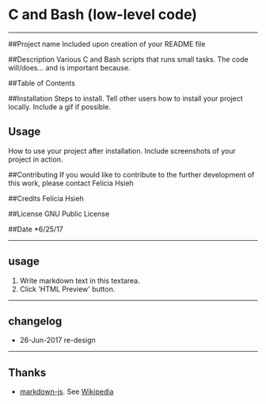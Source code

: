 # C and Bash (low-level code)

----
##Project name
Included upon creation of your README file

##Description
Various C and Bash scripts that runs small tasks. The code will/does... and is important because.

##Table of Contents

##Installation
Steps to install. Tell other users how to install your project locally. Include a gif if possible.

## Usage
How to use your project after installation. Include screenshots of your project in action.

##Contributing
If you would like to contribute to the further development of this work, please contact Felicia Hsieh

##Credits
Felicia Hsieh

##License GNU Public License

##Date
*6/25/17

----

## usage
1. Write markdown text in this textarea.
2. Click 'HTML Preview' button.

----
## changelog
* 26-Jun-2017 re-design

----
## Thanks
* [markdown-js](https://github.com/evilstreak/markdown-js).
See [Wikipedia](http://en.wikipedia.org/wiki/Markdown)